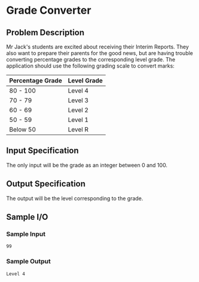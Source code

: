 # Grade Converter

## Problem Description
Mr Jack's students are excited about receiving their Interim Reports. They also want to prepare their parents for the good news, but are having trouble converting percentage grades to the corresponding level grade. The application should use the following grading scale to convert marks:

| Percentage Grade | Level Grade |
|------------------|-------------|
| 80 - 100         | Level 4     |
| 70 - 79          | Level 3     |
| 60 - 69          | Level 2     |
| 50 - 59          | Level 1     |
| Below 50         | Level R     |

## Input Specification
The only input will be the grade as an integer between 0 and 100.

## Output Specification
The output will be the level corresponding to the grade.

## Sample I/O

### Sample Input
```
99
```
### Sample Output
```
Level 4
```
